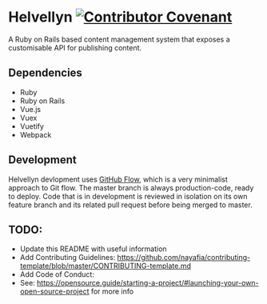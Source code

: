 # Helvellyn [![Contributor Covenant](https://img.shields.io/badge/Contributor%20Covenant-v2.0%20adopted-ff69b4.svg)](CODE_OF_CONDUCT.md)

A Ruby on Rails based content management system that exposes a customisable API for publishing content.

## Dependencies

- Ruby
- Ruby on Rails
- Vue.js
- Vuex
- Vuetify
- Webpack

## Development

Helvellyn devlopment uses [GitHub Flow](https://guides.github.com/introduction/flow/), which is a very minimalist approach to Git flow. The master branch is always production-code, ready to deploy. Code that is in development is reviewed in isolation on its own feature branch and its related pull request before being merged to master.

## TODO:

* Update this README with useful information
* Add Contributing Guidelines: https://github.com/nayafia/contributing-template/blob/master/CONTRIBUTING-template.md
* Add Code of Conduct: 
* See: https://opensource.guide/starting-a-project/#launching-your-own-open-source-project for more info
